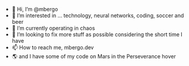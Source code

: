 - 👋 Hi, I’m @mbergo
- 👀 I’m interested in ... technology, neural networks, coding, soccer and beer
- 🌱 I’m currently operating in chaos
- 💞️ I’m looking to fix more stuff as possible considering the short time I have
- 📫 How to reach me, mbergo.dev
- 🌎 and I have some of my code on Mars in the Perseverance hover

<!---
mbergo/mbergo is a ✨ special ✨ repository because its `README.md` (this file) appears on your GitHub profile.
You can click the Preview link to take a look at your changes.
--->
